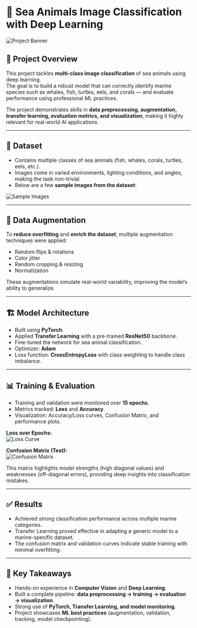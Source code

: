 # 🐠 Sea Animals Image Classification with Deep Learning  

![Project Banner](images/examples.jpg)  

## 📌 Project Overview  
This project tackles **multi-class image classification** of sea animals using deep learning.  
The goal is to build a robust model that can correctly identify marine species such as whales, fish, turtles, eels, and corals — and evaluate performance using professional ML practices.  

The project demonstrates skills in **data preprocessing, augmentation, transfer learning, evaluation metrics, and visualization**, making it highly relevant for real-world AI applications.  

---

## 📂 Dataset  
- Contains multiple classes of sea animals (fish, whales, corals, turtles, eels, etc.).  
- Images come in varied environments, lighting conditions, and angles, making the task non-trivial.  
- Below are a few **sample images from the dataset**:  

![Sample Images](images/examples.jpg)  

---

## 🧪 Data Augmentation  
To **reduce overfitting** and **enrich the dataset**, multiple augmentation techniques were applied:  
- Random flips & rotations  
- Color jitter  
- Random cropping & resizing  
- Normalization  

These augmentations simulate real-world variability, improving the model’s ability to generalize.  

---

## 🏗️ Model Architecture  
- Built using **PyTorch**.  
- Applied **Transfer Learning** with a pre-trained **ResNet50** backbone.  
- Fine-tuned the network for sea animal classification.  
- Optimizer: **Adam**  
- Loss function: **CrossEntropyLoss** with class weighting to handle class imbalance.  

---

## 📊 Training & Evaluation  
- Training and validation were monitored over **15 epochs**.  
- Metrics tracked: **Loss** and **Accuracy**.  
- Visualization: Accuracy/Loss curves, Confusion Matrix, and performance plots.  

**Loss over Epochs:**  
![Loss Curve](images/loss_curve.jpg)  

**Confusion Matrix (Test):**  
![Confusion Matrix](images/confusion_mat.png)  

This matrix highlights model strengths (high diagonal values) and weaknesses (off-diagonal errors), providing deep insights into classification mistakes.  

---

## ✅ Results  
- Achieved strong classification performance across multiple marine categories.  
- Transfer Learning proved effective in adapting a generic model to a marine-specific dataset.  
- The confusion matrix and validation curves indicate stable training with minimal overfitting.  

---

## 🚀 Key Takeaways  
- Hands-on experience in **Computer Vision** and **Deep Learning**.  
- Built a complete pipeline: **data preprocessing → training → evaluation → visualization**.  
- Strong use of **PyTorch, Transfer Learning, and model monitoring**.  
- Project showcases **ML best practices** (augmentation, validation, tracking, model checkpointing).  
